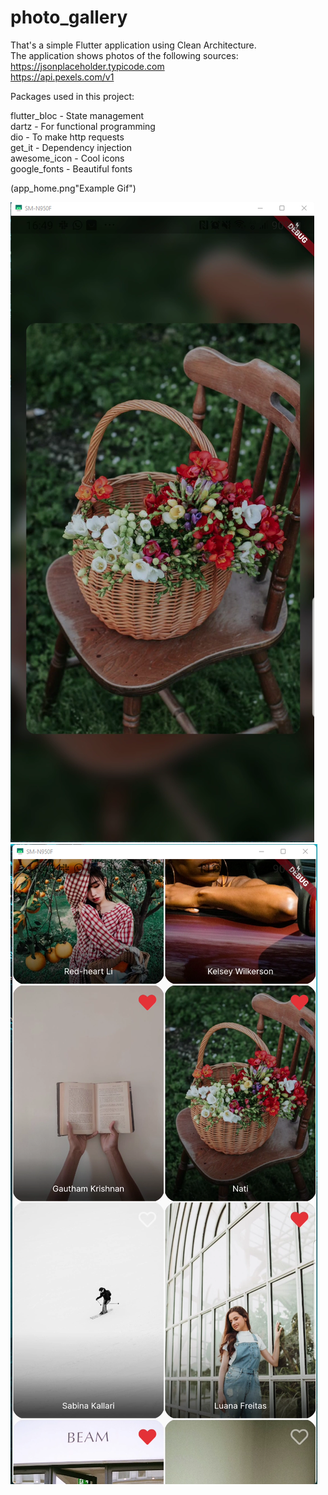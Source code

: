 # photo_gallery


That's a simple Flutter application using Clean Architecture. <br>
The application shows photos of the following sources:<br>
https://jsonplaceholder.typicode.com<br>
https://api.pexels.com/v1<br>

Packages used in this project:<br>

flutter_bloc - State management<br>
dartz - For functional programming<br>
dio - To make http requests<br>
get_it - Dependency injection<br>
awesome_icon - Cool icons <br>
google_fonts - Beautiful fonts<br>

(app_home.png"Example Gif")

![App home](app_image_view.png)
![App image view](app_home.png)